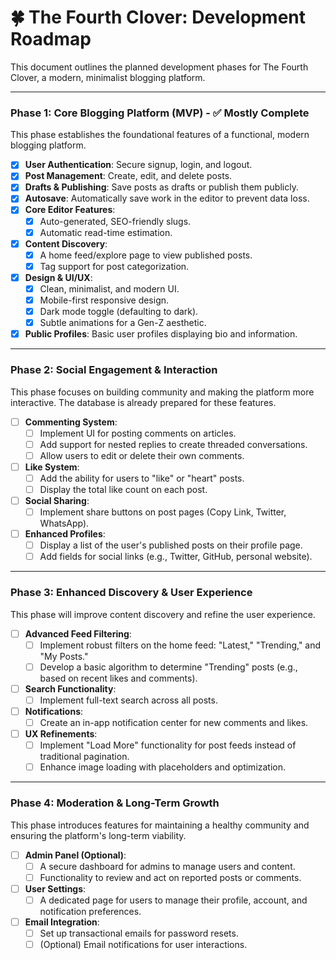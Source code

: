 # 🍀 The Fourth Clover: Development Roadmap

This document outlines the planned development phases for The Fourth Clover, a modern, minimalist blogging platform.

---

### Phase 1: Core Blogging Platform (MVP) - ✅ Mostly Complete

This phase establishes the foundational features of a functional, modern blogging platform.

- [x] **User Authentication**: Secure signup, login, and logout.
- [x] **Post Management**: Create, edit, and delete posts.
- [x] **Drafts & Publishing**: Save posts as drafts or publish them publicly.
- [x] **Autosave**: Automatically save work in the editor to prevent data loss.
- [x] **Core Editor Features**:
  - [x] Auto-generated, SEO-friendly slugs.
  - [x] Automatic read-time estimation.
- [x] **Content Discovery**:
  - [x] A home feed/explore page to view published posts.
  - [x] Tag support for post categorization.
- [x] **Design & UI/UX**:
  - [x] Clean, minimalist, and modern UI.
  - [x] Mobile-first responsive design.
  - [x] Dark mode toggle (defaulting to dark).
  - [x] Subtle animations for a Gen-Z aesthetic.
- [x] **Public Profiles**: Basic user profiles displaying bio and information.

---

### Phase 2: Social Engagement & Interaction

This phase focuses on building community and making the platform more interactive. The database is already prepared for these features.

- [ ] **Commenting System**:
  - [ ] Implement UI for posting comments on articles.
  - [ ] Add support for nested replies to create threaded conversations.
  - [ ] Allow users to edit or delete their own comments.
- [ ] **Like System**:
  - [ ] Add the ability for users to "like" or "heart" posts.
  - [ ] Display the total like count on each post.
- [ ] **Social Sharing**:
  - [ ] Implement share buttons on post pages (Copy Link, Twitter, WhatsApp).
- [ ] **Enhanced Profiles**:
  - [ ] Display a list of the user's published posts on their profile page.
  - [ ] Add fields for social links (e.g., Twitter, GitHub, personal website).

---

### Phase 3: Enhanced Discovery & User Experience

This phase will improve content discovery and refine the user experience.

- [ ] **Advanced Feed Filtering**:
  - [ ] Implement robust filters on the home feed: "Latest," "Trending," and "My Posts."
  - [ ] Develop a basic algorithm to determine "Trending" posts (e.g., based on recent likes and comments).
- [ ] **Search Functionality**:
  - [ ] Implement full-text search across all posts.
- [ ] **Notifications**:
  - [ ] Create an in-app notification center for new comments and likes.
- [ ] **UX Refinements**:
  - [ ] Implement "Load More" functionality for post feeds instead of traditional pagination.
  - [ ] Enhance image loading with placeholders and optimization.

---

### Phase 4: Moderation & Long-Term Growth

This phase introduces features for maintaining a healthy community and ensuring the platform's long-term viability.

- [ ] **Admin Panel (Optional)**:
  - [ ] A secure dashboard for admins to manage users and content.
  - [ ] Functionality to review and act on reported posts or comments.
- [ ] **User Settings**:
  - [ ] A dedicated page for users to manage their profile, account, and notification preferences.
- [ ] **Email Integration**:
  - [ ] Set up transactional emails for password resets.
  - [ ] (Optional) Email notifications for user interactions.
